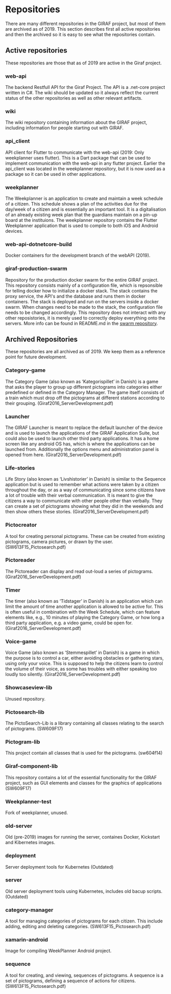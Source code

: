 # Repositories

There are many different repositories in the GIRAF project, but most of them are archived as of 2019. This section  describes first all active repositories and then the archived so it is easy to see what the repositories contain.

## Active repositories
These repositories are those that as of 2019 are active in the Giraf project. 

### web-api
The backend Restfull API for the Giraf Project. The API is a .net-core project written in C#. The wiki should be updated so it always reflect the current status of the other repositories as well as other relevant artifacts. 

### wiki 
The wiki repository containing information about the GIRAF project, including information for people starting out with GIRAF.

### api_client
API client for Flutter to communicate with the web-api (2019: Only weekplanner uses flutter). This is a Dart package that can be used to implement communication with the web-api in any flutter project. Earlier the api_client was located in the weekplanner repository, but it is now used as a package so it can be used in other applications. 

### weekplanner
The Weekplanner is an application to create and maintain a week schedule of a citizen. This schedule shows a plan of the activities due for the day/week of a citizen and is essentially an important tool. It is a digitalisation of an already existing week plan that the guardians maintain on a pin-up board at the instituions. The weekplanner repository contains the Flutter Weekplanner application that is used to compile to both iOS and Android devices.

### web-api-dotnetcore-build 
Docker containers for the development branch of the webAPI (2019).

### giraf-production-swarm
Repository for the production docker swarm for the entire GIRAF project. This repository consists mainly of a configuration file, which is repsonsible for telling docker how to initialize a docker stack. The stack contains the proxy service, the API's and the database and runs them in docker containers. The stack is deployed and run on the servers inside a docker swarm. When changes need to be made to the stack, the configuration file needs to be changed accordingly. 
This repository does not interact with any other reposistories, it is merely used to correctly deploy everything onto the servers. More info can be found in README.md in the [swarm repository](https://github.com/aau-giraf/giraf-production-swarm).

## Archived Repositories
These repositories are all archived as of 2019. We keep them as a reference point for future development.

### Category-game
The Category Game (also known as ‘Kategorispillet’ in Danish) is a game that asks the player to group up different pictograms into categories either predefined or defined in the Category Manager. The game itself consists of a train which must drop off the pictograms at different stations according to their grouping. (Giraf2016_ServerDevelopment.pdf)

### Launcher
The GIRAF Launcher is meant to replace the default launcher of the device and is used to launch the applications of the GIRAF Application Suite, but could also be used to launch other third party applications. It has a home screen like any android OS has, which is where the applications can be launched from. Additionally the options menu and administration panel is opened from here. (Giraf2016_ServerDevelopment.pdf)

### Life-stories
Life Story (also known as ‘Livshistorier’ in Danish) is similar to the Sequence application but is used to remember what actions were taken by a citizen throughout the day, or as a way of communicating since some citizens have a lot of trouble with their verbal communication.
It is meant to give the citizens a way to communicate with other people other than verbally.
They can create a set of pictograms showing what they did in the weekends and then show others these stories. (Giraf2016_ServerDevelopment.pdf)

### Pictocreator
A tool for creating personal pictograms. These can be created from existing
pictograms, camera pictures, or drawn by the user. (SW613F15_Pictosearch.pdf)

### Pictoreader
The Pictoreader can display and read out-loud a series of pictograms. (Giraf2016_ServerDevelopment.pdf)

### Timer
The timer (also known as ‘Tidstager’ in Danish) is an application which can limit the amount of time another application is allowed to be active for. This is often useful in combination with the Week Schedule, which can feature elements like, e.g., 10 minutes of playing the Category Game, or how long a third party application, e.g. a video game, could be open for. (Giraf2016_ServerDevelopment.pdf)

### Voice-game
Voice Game (also known as ‘Stemmespillet’ in Danish) is a game in which the purpose is to control a car, either avoiding obstacles or gathering stars, using only your voice. This is supposed to help the citizens learn to control the volume of their voice, as some has troubles with either speaking too loudly too silently. (Giraf2016_ServerDevelopment.pdf)

### Showcaseview-lib
Unused repository.

### Pictosearch-lib
The PictoSearch-Lib is a library containing all classes relating to
the search of pictograms. (SW609F17)

### Pictogram-lib
This project contain all classes that is used for the pictograms. (sw604f14)

### Giraf-component-lib
This repository contains a lot of the essential functionality for the GIRAF project, such as GUI elements and classes for the graphics of applications (SW609F17)

### Weekplanner-test
Fork of weekplanner, unused.

### old-server
Old (pre-2019) images for running the server, containes Docker, Kickstart and Kibernetes images.

### deployment
Server deployment tools for Kubernetes (Outdated)

### server
Old server deployment tools using Kubernetes, includes old bacup scripts. (Outdated)

### category-manager
A tool for managing categories of pictograms for each citizen. This
include adding, editing and deleting categories. (SW613F15_Pictosearch.pdf)

### xamarin-android
Image for compiling WeekPlanner Android project.

### sequence
A tool for creating, and viewing, sequences of pictograms. A sequence is a
set of pictograms, defining a sequence of actions for citizens. (SW613F15_Pictosearch.pdf)



